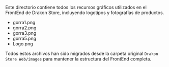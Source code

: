 Este directorio contiene todos los recursos gráficos utilizados en el FrontEnd de Drakon Store, incluyendo logotipos y fotografías de productos.

- gorra1.png
- gorra2.png
- gorra3.png
- gorra5.png
- Logo.png

Todos estos archivos han sido migrados desde la carpeta original `Drakon Store Web/images` para mantener la estructura del FrontEnd completa.
